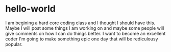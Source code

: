 # hello-world
I am begining a hard core coding class and I thought I should have this. Maybe I will post some things I am working on and maybe some people will give comments on how I can do things better. I want to become an excellent coder
I'm going to make something epic one day that will be rediculousy popular. 
